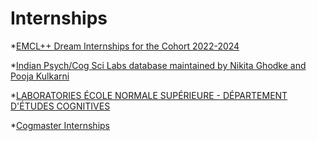 # Internships

*[EMCL++ Dream Internships for the Cohort 2022-2024](https://docs.google.com/spreadsheets/d/1zKsXOEBOWXJ_8GuIr_-3CbrKwoXPDqkKT7kaQPYIjL8/edit?usp=sharing)

*[Indian Psych/Cog Sci Labs database maintained by Nikita Ghodke and Pooja Kulkarni](https://docs.google.com/spreadsheets/d/1LXuQbksdK58PAjCcOFpfXSSRwPHL5s-lfL_ZAFqJnz8/edit#gid=0)

*[LABORATORIES ÉCOLE NORMALE SUPÉRIEURE - DÉPARTEMENT D'ÉTUDES COGNITIVES](https://cognition.ens.fr/en/jobs?keys=&page=1)

*[Cogmaster Internships](https://cogmaster.ens.psl.eu/fr/jobs)

